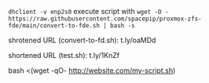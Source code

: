 `dhclient -v enp2s0`
execute script with `wget -O - https://raw.githubusercontent.com/spacepip/proxmox-zfs-fde/main/convert-to-fde.sh | bash -s`

shrotened URL (convert-to-fd.sh): t.ly/oaMDd 

shortened URL (test.sh): t.ly/1KnZf


bash <(wget -qO- http://website.com/my-script.sh)